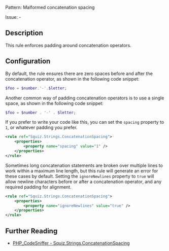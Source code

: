 Pattern: Malformed concatenation spacing

Issue: -

## Description

This rule enforces padding around concatenation operators.

## Configuration

By default, the rule ensures there are zero spaces before and after the concatenation operator, as shown in the following code snippet:

```php
$foo = $number.'-'.$letter;
```

Another common way of padding concatenation operators is to use a single space, as shown in the following code snippet:

```php
$foo = $number . '-' . $letter;
```

If you prefer to write your code like this, you can set the `spacing` property to `1`, or whatever padding you prefer.

```xml
<rule ref="Squiz.Strings.ConcatenationSpacing">
    <properties>
        <property name="spacing" value="1" />
    </properties>
</rule>
```

Sometimes long concatenation statements are broken over multiple lines to work within a maximum line length, but this rule will generate an error for these cases by default. Setting the `ignoreNewlines` property to `true` will allow newline characters before or after a concatenation operator, and any required padding for alignment.

```xml
<rule ref="Squiz.Strings.ConcatenationSpacing">
    <properties>
        <property name="ignoreNewlines" value="true" />
    </properties>
</rule>
```

## Further Reading

* [PHP_CodeSniffer - Squiz.Strings.ConcatenationSpacing](https://github.com/PHPCSStandards/PHP_CodeSniffer/blob/master/src/Standards/Squiz/Sniffs/Strings/ConcatenationSpacingSniff.php)